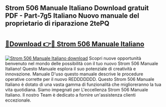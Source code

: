 ## Strom 506 Manuale Italiano Download gratuit PDF - Part-7g5 Italiano Nuovo manuale del proprietario di riparazione 2tePQ

# <h2><a href="http://dfcyzi.blite.top/?on=Strom+506+Manuale+Italiano">🔗Download 👉🔴 Strom 506 Manuale Italiano</a></h2>

[![Strom 506 Manuale Italiano download](https://i.imgur.com/lujVjoI.png)](http://dfcyzi.blite.top/?on=Strom+506+Manuale+Italiano)
Scopri nuove opportunità benvenuto nel mondo delle possibilità con il tuo nuovo Strom 506 Manuale Italiano! Questo Manuale esplora il suo potenziale di creatività e innovazione. Manuale D'uso questo manuale descrive le procedure operative corrette per il nuovo REDDDDDDD. Questo Strom 506 Manuale Italiano è dotato di una vasta gamma di funzionalità che miglioreranno la tua vita quotidiana. Siamo impegnati per L'eccellenza Strom 506 Manuale Italiano. Il nostro Team è dedicato a fornire un'assistenza clienti eccezionale.
